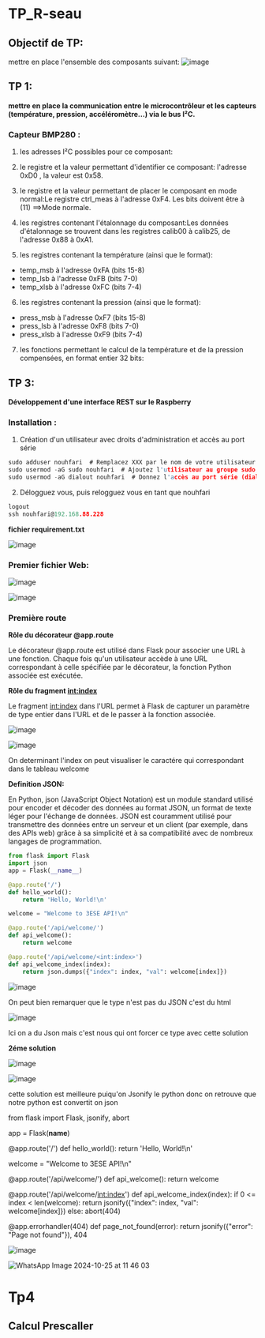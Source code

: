 # TP_R-seau

## Objectif de TP:
 mettre en place l'ensemble des composants suivant:
 ![image](https://github.com/user-attachments/assets/7d0f6780-9d64-4791-b3f1-35c563478f4d)



 ## TP 1:
**mettre en place la communication entre le microcontrôleur et les capteurs (température, pression, accéléromètre...) via  le bus I²C.**

### Capteur BMP280 :

1. les adresses I²C possibles pour ce composant:

2. le registre et la valeur permettant d'identifier ce composant: l'adresse 0xD0 , la valeur est 0x58.

3. le registre et la valeur permettant de placer le composant en mode normal:Le registre ctrl_meas à l'adresse 0xF4. Les bits doivent être à (11) ==>Mode normale.

4. les registres contenant l'étalonnage du composant:Les données d'étalonnage se trouvent dans les registres calib00 à calib25, de l'adresse 0x88 à 0xA1.

5. les registres contenant la température (ainsi que le format):
- temp_msb à l'adresse 0xFA (bits 15-8)
- temp_lsb à l'adresse 0xFB (bits 7-0)
- temp_xlsb à l'adresse 0xFC (bits 7-4)

6. les registres contenant la pression (ainsi que le format):
- press_msb à l'adresse 0xF7 (bits 15-8)
- press_lsb à l'adresse 0xF8 (bits 7-0)
- press_xlsb à l'adresse 0xF9 (bits 7-4)

7. les fonctions permettant le calcul de la température et de la pression compensées, en format entier 32 bits:



 ## TP 3:
 **Développement d'une interface REST sur le Raspberry**
 
### Installation :
1. Création d'un utilisateur avec droits d'administration et accès au port série
   
```c
sudo adduser nouhfari  # Remplacez XXX par le nom de votre utilisateur
sudo usermod -aG sudo nouhfari  # Ajoutez l'utilisateur au groupe sudo
sudo usermod -aG dialout nouhfari  # Donnez l'accès au port série (dialout)
```

2. Délogguez vous, puis relogguez vous en tant que nouhfari
   
```c
logout
ssh nouhfari@192.168.88.228
```

**fichier requirement.txt**

![image](https://github.com/user-attachments/assets/0e661ee0-9e57-47f6-a517-9a58d3ce1fb1)


### Premier fichier Web:

![image](https://github.com/user-attachments/assets/e88737cb-7fa9-4cff-96d1-d3b345701e84)

![image](https://github.com/user-attachments/assets/608c2056-3cbd-4b61-8d35-c533d10f2a03)

### Première route

**Rôle du décorateur @app.route**

Le décorateur @app.route est utilisé dans Flask pour associer une URL à une fonction. Chaque fois qu'un utilisateur accède à une URL correspondant à celle spécifiée par le décorateur, la fonction Python associée est exécutée.

**Rôle du fragment <int:index>**

Le fragment <int:index> dans l'URL permet à Flask de capturer un paramètre de type entier dans l'URL et de le passer à la fonction associée.

![image](https://github.com/user-attachments/assets/f4b414c0-6e15-47b0-83ca-4202d69a1bc6)

![image](https://github.com/user-attachments/assets/ad501736-66cf-45b2-9a8f-d851b8dcc8dd)

On determinant l'index on peut visualiser le caractére qui correspondant dans le tableau welcome  

**Definition JSON:**

En Python, json (JavaScript Object Notation) est un module standard utilisé pour encoder et décoder des données au format JSON, un format de texte léger pour l'échange de données. JSON est couramment utilisé pour transmettre des données entre un serveur et un client (par exemple, dans des APIs web) grâce à sa simplicité et à sa compatibilité avec de nombreux langages de programmation.

```py
from flask import Flask
import json
app = Flask(__name__)

@app.route('/')
def hello_world():
    return 'Hello, World!\n'

welcome = "Welcome to 3ESE API!\n"

@app.route('/api/welcome/')
def api_welcome():
    return welcome

@app.route('/api/welcome/<int:index>')
def api_welcome_index(index):
    return json.dumps({"index": index, "val": welcome[index]})

```

![image](https://github.com/user-attachments/assets/e78eabd7-24c0-4d10-9f62-f0874ecf9f83)


On peut bien remarquer que le type n'est pas du JSON c'est du html

![image](https://github.com/user-attachments/assets/e0ae9f05-016d-420f-a792-6975e0b60355)

Ici on a du Json mais c'est nous qui ont forcer ce type avec cette solution

**2éme solution**

![image](https://github.com/user-attachments/assets/807e1bbe-2fc0-4a34-a5d6-55079b35b375)

![image](https://github.com/user-attachments/assets/3f0a2248-1beb-4af9-9b46-cc1bd0b2e30d)

cette solution est meilleure puiqu'on Jsonify le python donc on retrouve que notre python est convertit on json 


from flask import Flask, jsonify, abort

app = Flask(__name__)

@app.route('/')
def hello_world():
    return 'Hello, World!\n'

welcome = "Welcome to 3ESE API!\n"

@app.route('/api/welcome/')
def api_welcome():
    return welcome

@app.route('/api/welcome/<int:index>')
def api_welcome_index(index):
    if 0 <= index < len(welcome):
        return jsonify({"index": index, "val": welcome[index]})
    else:
        abort(404)

@app.errorhandler(404)
def page_not_found(error):
    return jsonify({"error": "Page not found"}), 404


![image](https://github.com/user-attachments/assets/7e51c079-0691-45fa-8c86-e70f57b1fb7e)





![WhatsApp Image 2024-10-25 at 11 46 03](https://github.com/user-attachments/assets/a661c525-4e84-4cdb-949f-746ede889136)

# Tp4
## Calcul Prescaller 

